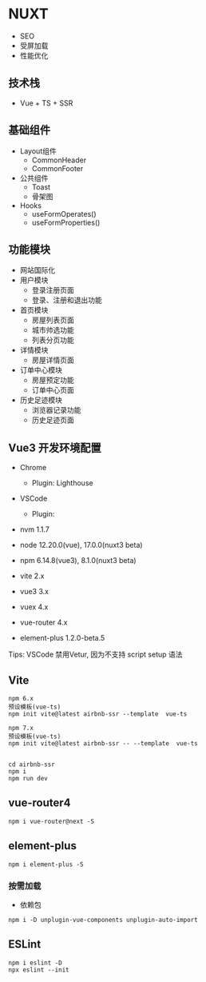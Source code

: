 # NUXT

- SEO
- 受屏加载
- 性能优化

## 技术栈

- Vue + TS + SSR


## 基础组件

- Layout组件
  - CommonHeader
  - CommonFooter
- 公共组件
  - Toast
  - 骨架图
- Hooks
  - useFormOperates()
  - useFormProperties()

## 功能模块

- 网站国际化
- 用户模块
  - 登录注册页面
  - 登录、注册和退出功能
- 首页模块
  - 房屋列表页面
  - 城市帅选功能
  - 列表分页功能
- 详情模块
  - 房屋详情页面
- 订单中心模块
  - 房屋预定功能
  - 订单中心页面
- 历史足迹模块
  - 浏览器记录功能
  - 历史足迹页面

## Vue3 开发环境配置

- Chrome
  - Plugin: Lighthouse
- VSCode
  - Plugin: 


- nvm 1.1.7
- node 12.20.0(vue), 17.0.0(nuxt3 beta)
- npm 6.14.8(vue3), 8.1.0(nuxt3 beta)
- vite 2.x
- vue3 3.x
- vuex 4.x
- vue-router 4.x
- element-plus 1.2.0-beta.5

Tips: VSCode 禁用Vetur, 因为不支持 script setup  语法

## Vite

```
npm 6.x
预设模板(vue-ts)
npm init vite@latest airbnb-ssr --template  vue-ts

npm 7.x
预设模板(vue-ts)
npm init vite@latest airbnb-ssr -- --template  vue-ts


cd airbnb-ssr
npm i
npm run dev
```


## vue-router4

```
npm i vue-router@next -S
```

## element-plus


```
npm i element-plus -S
```

### 按需加载

- 依赖包
```
npm i -D unplugin-vue-components unplugin-auto-import
```

## ESLint

```
npm i eslint -D
npx eslint --init
```